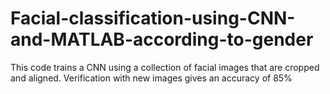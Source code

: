 # Facial-classification-using-CNN-and-MATLAB-according-to-gender
This code trains a CNN using a collection of facial images that are cropped and aligned. Verification with new images gives an accuracy of 85%
